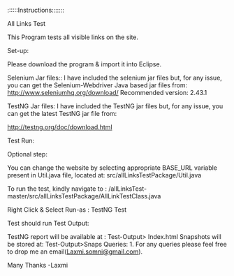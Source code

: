 ::::::Instructions:::::::

All Links Test

This Program tests all visible links on the site.

Set-up:

Please download the program & import it into Eclipse.

Selenium Jar files::
I have included the selenium jar files but, for any issue, you can get the Selenium-Webdriver Java based jar files from: http://www.seleniumhq.org/download/ Recommended version: 2.43.1

TestNG Jar files:
I have included the TestNG jar files but, for any issue, you can get the latest TestNG jar file from:

http://testng.org/doc/download.html

Test Run:

Optional step:

You can change the website by selecting appropriate BASE_URL variable present in Util.java file, located at: src/allLinksTestPackage/Util.java

To run the test, kindly navigate to : /allLinksTest-master/src/allLinksTestPackage/AllLinkTestClass.java

Right Click & Select Run-as : TestNG Test

Test should run
Test Output:

TestNG report will be available at : Test-Output> Index.html
Snapshots will be stored at: Test-Output>Snaps
Queries: 1. For any queries please feel free to drop me an email(Laxmi.somni@gmail.com).

Many Thanks -Laxmi
